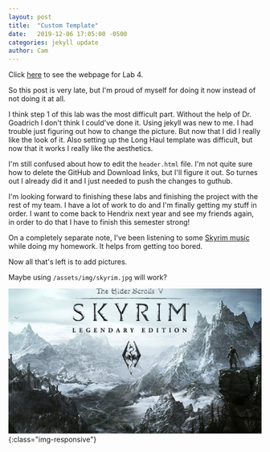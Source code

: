 ```yaml
---
layout: post
title:  "Custom Template"
date:   2019-12-06 17:05:00 -0500
categories: jekyll update
author: Cam
---
```

Click [here](http://mark.goadrich.com/courses/csci340f19/labs/lab4.html) to see the webpage for Lab 4.

So this post is very late, but I'm proud of myself for doing it now instead of not doing it at all.

I think step 1 of this lab was the most difficult part. Without the help of Dr. Goadrich I don't think I could've done it.
Using jekyll was new to me. I had trouble just figuring out how to change the picture. But now that I did I really like the look of it.
Also setting up the Long Haul template was difficult, but now that it works I really like the aesthetics. 

I'm still confused about how to edit the `header.html` file. I'm not quite sure how to delete the GitHub and Download links, but I'll figure it out. 
So turnes out I already did it and I just needed to push the changes to guthub.

I'm looking forward to finishing these labs and finishing the project with the rest of my team. I have a lot of work to do and I'm finally getting 
my stuff in order. I want to come back to Hendrix next year and see my friends again, in order to do that I have to finish this semester strong!

On a completely separate note, I've been listening to some [Skyrim music](https://youtu.be/hBkcwy-iWt8) while doing my homework. It helps from 
getting too bored.

Now all that's left is to add pictures.

Maybe using `/assets/img/skyrim.jpg` will work?

![skyrim](/assets/img/skyrim.jpg){:class="img-responsive"}
